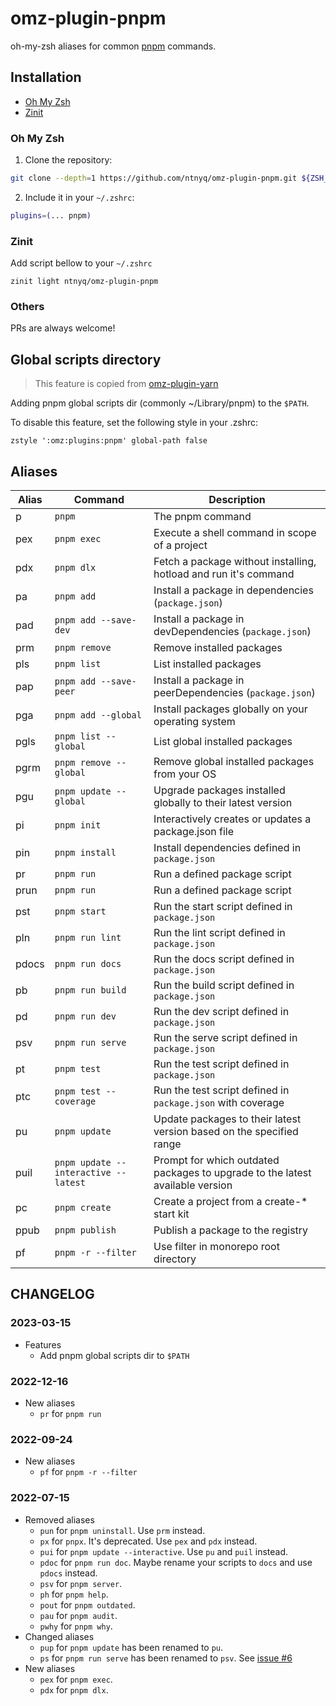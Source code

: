 # omz-plugin-pnpm

oh-my-zsh aliases for common [pnpm](https://pnpm.io) commands.

## Installation

- [Oh My Zsh](#oh-my-zsh)
- [Zinit](#zinit)

### Oh My Zsh

1. Clone the repository:

```zsh
git clone --depth=1 https://github.com/ntnyq/omz-plugin-pnpm.git ${ZSH_CUSTOM:-$HOME/.oh-my-zsh/custom}/plugins/pnpm
```

2. Include it in your `~/.zshrc`:

```zsh
plugins=(... pnpm)
```

### Zinit

Add script bellow to your `~/.zshrc`

```shell
zinit light ntnyq/omz-plugin-pnpm
```

### Others

PRs are always welcome!

## Global scripts directory

> This feature is copied from [omz-plugin-yarn](https://github.com/ohmyzsh/ohmyzsh/tree/master/plugins/yarn)

Adding pnpm global scripts dir (commonly ~/Library/pnpm) to the `$PATH`. 

To disable this feature, set the following style in your .zshrc:

```
zstyle ':omz:plugins:pnpm' global-path false
```

## Aliases

| Alias | Command                              | Description                                                                   |
| ----- | ------------------------------------ | ----------------------------------------------------------------------------- |
| p     | `pnpm`                               | The pnpm command                                                              |
| pex   | `pnpm exec`                          | Execute a shell command in scope of a project                                 |
| pdx   | `pnpm dlx`                           | Fetch a package without installing, hotload and run it's command              |
| pa    | `pnpm add`                           | Install a package in dependencies (`package.json`)                            |
| pad   | `pnpm add --save-dev`                | Install a package in devDependencies (`package.json`)                         |
| prm   | `pnpm remove`                        | Remove installed packages                                                     |
| pls   | `pnpm list`                          | List installed packages                                                       |
| pap   | `pnpm add --save-peer`               | Install a package in peerDependencies (`package.json`)                        |
| pga   | `pnpm add --global`                  | Install packages globally on your operating system                            |
| pgls  | `pnpm list --global`                 | List global installed packages                                                |
| pgrm  | `pnpm remove --global`               | Remove global installed packages from your OS                                 |
| pgu   | `pnpm update --global`               | Upgrade packages installed globally to their latest version                   |
| pi    | `pnpm init`                          | Interactively creates or updates a package.json file                          |
| pin   | `pnpm install`                       | Install dependencies defined in `package.json`                                |
| pr    | `pnpm run`                           | Run a defined package script                                                  |
| prun  | `pnpm run`                           | Run a defined package script                                                  |
| pst   | `pnpm start`                         | Run the start script defined in `package.json`                                |
| pln   | `pnpm run lint`                      | Run the lint script defined in `package.json`                                 |
| pdocs | `pnpm run docs`                      | Run the docs script defined in `package.json`                                 |
| pb    | `pnpm run build`                     | Run the build script defined in `package.json`                                |
| pd    | `pnpm run dev`                       | Run the dev script defined in `package.json`                                  |
| psv   | `pnpm run serve`                     | Run the serve script defined in `package.json`                                |
| pt    | `pnpm test`                          | Run the test script defined in `package.json`                                 |
| ptc   | `pnpm test --coverage`               | Run the test script defined in `package.json` with coverage                   |
| pu    | `pnpm update`                        | Update packages to their latest version based on the specified range          |
| puil  | `pnpm update --interactive --latest` | Prompt for which outdated packages to upgrade to the latest available version |
| pc    | `pnpm create`                        | Create a project from a create-\* start kit                                   |
| ppub  | `pnpm publish`                       | Publish a package to the registry                                             |
| pf    | `pnpm -r --filter`                   | Use filter in monorepo root directory                                         |

## CHANGELOG

### 2023-03-15

- Features
  - Add pnpm global scripts dir to `$PATH`

### 2022-12-16

- New aliases
  - `pr` for `pnpm run`

### 2022-09-24

- New aliases
  - `pf` for `pnpm -r --filter`

### 2022-07-15

- Removed aliases
  - `pun` for `pnpm uninstall`. Use `prm` instead.
  - `px` for `pnpx`. It's deprecated. Use `pex` and `pdx` instead.
  - `pui` for `pnpm update --interactive`. Use `pu` and `puil` instead.
  - `pdoc` for `pnpm run doc`. Maybe rename your scripts to `docs` and use `pdocs` instead.
  - `psv` for `pnpm server`.
  - `ph` for `pnpm help`.
  - `pout` for `pnpm outdated`.
  - `pau` for `pnpm audit`.
  - `pwhy` for `pnpm why`.
- Changed aliases
  - `pup` for `pnpm update` has been renamed to `pu`.
  - `ps` for `pnpm run serve` has been renamed to `psv`. See [issue #6](https://github.com/ntnyq/omz-plugin-pnpm/issues/6)
- New aliases
  - `pex` for `pnpm exec`.
  - `pdx` for `pnpm dlx`.
